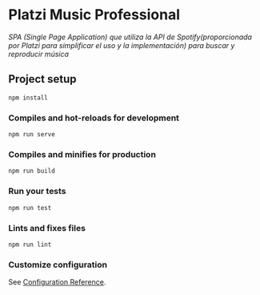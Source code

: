 # Platzi Music Professional

_SPA (Single Page Application) que utiliza la API de Spotify(proporcionada por Platzi para simplificar el uso y la implementación) para buscar y reproducir música_


## Project setup

```
npm install
```

### Compiles and hot-reloads for development

```
npm run serve
```

### Compiles and minifies for production

```
npm run build
```

### Run your tests

```
npm run test
```

### Lints and fixes files

```
npm run lint
```

### Customize configuration

See [Configuration Reference](https://cli.vuejs.org/config/).
